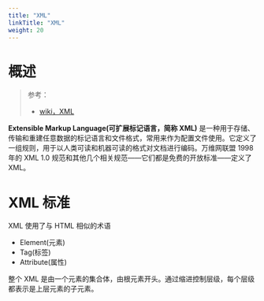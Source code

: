 ```yaml
---
title: "XML"
linkTitle: "XML"
weight: 20
---
```


# 概述

> 参考：
> 
> - [wiki，XML](https://en.wikipedia.org/wiki/XML)

**Extensible Markup Language(可扩展标记语言，简称 XML)** 是一种用于存储、传输和重建任意数据的标记语言和文件格式，常用来作为配置文件使用。它定义了一组规则，用于以人类可读和机器可读的格式对文档进行编码。万维网联盟 1998 年的 XML 1.0 规范和其他几个相关规范——它们都是免费的开放标准——定义了 XML。

# XML 标准

XML 使用了与 HTML 相似的术语

- Element(元素)
- Tag(标签)
- Attribute(属性)

整个 XML 是由一个元素的集合体，由根元素开头。通过缩进控制层级，每个层级都表示是上层元素的子元素。